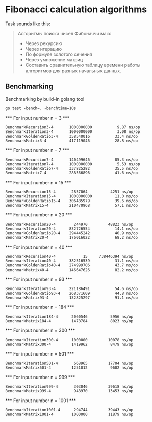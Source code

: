 <h1>Fibonacci calculation algorithms</h1>

Task sounds like this:
<blockquote> 
Алгоритмы поиска чисел Фибоначчи макс

* Через рекурсию
* Через итерацию
* По формуле золотого сечения
* Через умножение матриц
* Составить сравнительную таблицу времени работы алгоритмов для разных начальных данных.
</blockquote> 

<h2>Benchmarking</h2>

Benchmarking by build-in golang tool 
``` 
go test -bench=. -benchtime=10s
```

*** For input number n = 3 ***<br>
```
BenchmarkRecursion3-4      	1000000000	         9.87 ns/op
BenchmarkIteration3-4      	1000000000	         3.08 ns/op
BenchmarkGoldenRatio3-4    	358540016	        33.4 ns/op
BenchmarkMatrix3-4         	417119046	        28.8 ns/op
```

*** For input number n = 7 ***<br>
```
BenchmarkRecursion7-4      	140499646	        85.3 ns/op
BenchmarkIteration7-4      	1000000000	         5.53 ns/op
BenchmarkGoldenRatio7-4    	337825282	        35.5 ns/op
BenchmarkMatrix7-4         	288566896	        41.6 ns/op
```

*** For input number n = 15 ***<br>
```
BenchmarkRecursion15-4     	 2857064	      4251 ns/op
BenchmarkIteration15-4     	1000000000	        11.0 ns/op
BenchmarkGoldenRatio15-4   	306485979	        39.6 ns/op
BenchmarkMatrix15-4        	210470968	        57.1 ns/op
```

*** For input number n = 20 ***<br>
```
BenchmarkRecursion20-4     	  244970	     48823 ns/op
BenchmarkIteration20-4     	832726554	        14.1 ns/op
BenchmarkGoldenRatio20-4   	294445242	        40.9 ns/op
BenchmarkMatrix20-4        	176016022	        68.2 ns/op
```

*** For input number n = 40 ***<br>
```
BenchmarkRecursion40-4     	      15	 738446394 ns/op
BenchmarkIteration40-4     	382516539	        31.1 ns/op
BenchmarkGoldenRatio40-4   	274999706	        43.7 ns/op
BenchmarkMatrix40-4        	146647626	        82.2 ns/op
```

*** For input number n = 93 ***<br>
```
BenchmarkIteration93-4     	221186491	        54.6 ns/op
BenchmarkGoldenRatio93-4   	268371609	        44.8 ns/op
BenchmarkMatrix93-4        	132825297	        91.1 ns/op
```

*** For input number n = 184 ***<br>
```
BenchmarkIteration184-4    	 2060546	      5956 ns/op
BenchmarkMatrix184-4       	 1478784	      8023 ns/op
```

*** For input number n = 300 ***<br>
```
BenchmarkIteration300-4    	 1000000	     10078 ns/op
BenchmarkMatrix300-4       	 1419962	      8479 ns/op
```

*** For input number n = 501 ***<br>
```
BenchmarkIteration501-4    	  668965	     17704 ns/op
BenchmarkMatrix501-4       	 1251012	      9602 ns/op
```

*** For input number n = 999 ***<br>
```
BenchmarkIteration999-4    	  303046	     39618 ns/op
BenchmarkMatrix999-4       	  948970	     13453 ns/op
```

*** For input number n = 1001 ***<br>
```
BenchmarkIteration1001-4   	  294744	     39443 ns/op
BenchmarkMatrix1001-4      	 1000000	     11879 ns/op
```